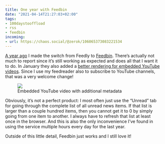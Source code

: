 ```yaml
---
title: One year with Feedbin
date: "2021-04-14T21:27:03+02:00"
tags:
- 100daystooffload
- rss
- feedbin
incoming:
- url: https://chaos.social/@zerok/106065373083221534
---
```


[A year ago](https://zerokspot.com/weblog/2020/03/26/feedbin/) I made the switch from Feedly to [Feedbin](https://feedbin.com/). There’s actually not much to report since it’s still working as expected and does all that I want it to do. In January they also added a [better rendering for embedded YouTube videos](https://feedbin.com/blog/2021/01/21/youtube-embeds/). Since I use my feedreader also to subscribe to YouTube channels, that was a very welcome change!

<figure><img src="/media/2021/feedbin-youtube-embed.png"><figcaption>Embedded YouTube video with additional metadata</figcaption></figure>

Obviously, it’s not a perfect product: I most often just use the “Unread” tab for going through the complete list of all unread news items. If that list is larger than a couple hundred items, then you cannot get it to 0 by simply going from one item to another. I always have to refresh that list at least once in the browser. And this is also the only inconvenience I’ve found in using the service multiple hours every day for the last year.

Outside of this little detail, Feedbin just works and I still love it! 
